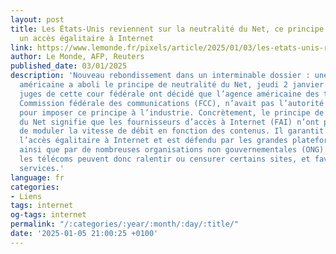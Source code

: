 ```yaml
---
layout: post
title: Les États-Unis reviennent sur la neutralité du Net, ce principe garantissant
  un accès égalitaire à Internet
link: https://www.lemonde.fr/pixels/article/2025/01/03/les-etats-unis-reviennent-en-arriere-sur-le-principe-de-la-neutralite-du-net_6479575_4408996.html
author: Le Monde, AFP, Reuters
published_date: 03/01/2025
description: 'Nouveau rebondissement dans un interminable dossier : une cour d’appel
  américaine a aboli le principe de neutralité du Net, jeudi 2 janvier. Les trois
  juges de cette cour fédérale ont décidé que l’agence américaine des télécoms, la
  Commission fédérale des communications (FCC), n’avait pas l’autorité nécessaire
  pour imposer ce principe à l’industrie. Concrètement, le principe de neutralité
  du Net signifie que les fournisseurs d’accès à Internet (FAI) n’ont pas le droit
  de moduler la vitesse de débit en fonction des contenus. Il garantit donc en théorie
  l’accès égalitaire à Internet et est défendu par les grandes plateformes numériques
  ainsi que par de nombreuses organisations non gouvernementales (ONG). En son absence,
  les télécoms peuvent donc ralentir ou censurer certains sites, et favoriser d’autres
  services.'
language: fr
categories:
- Liens
tags: internet
og-tags: internet
permalink: "/:categories/:year/:month/:day/:title/"
date: '2025-01-05 21:00:25 +0100'
---
```


